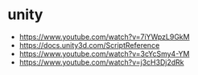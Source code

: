 # unity

* https://www.youtube.com/watch?v=7iYWpzL9GkM
* https://docs.unity3d.com/ScriptReference
* https://www.youtube.com/watch?v=3cYcSmy4-YM
* https://www.youtube.com/watch?v=j3cH3Dj2dRk